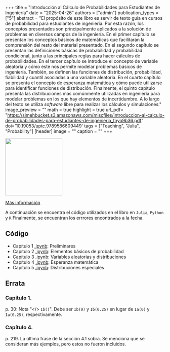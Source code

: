 +++
title = "Introducción al Cálculo de Probabilidades para Estudiantes de Ingeniería"
date = "2025-04-26"
authors = ["admin"]
publication_types = ["5"]
abstract = "El propósito de este libro es servir de texto guía en cursos de probabilidad para estudiantes de ingeniería. Por esta razón, los conceptos presentados son principalmente aplicados a la solución de problemas en diversos campos de la ingeniería. En el primer capítulo se presentan los conceptos básicos de matemáticas que facilitarán la comprensión del resto del material presentado. En el segundo capítulo se presentan las definiciones básicas de probabilidad y probabilidad condicional, junto a las principales reglas para hacer cálculos de probabilidades. En el tercer capítulo se introduce el concepto de variable aleatoria y cómo este nos permite modelar problemas básicos de ingeniería. También, se definen las funciones de distribución, probabilidad, fiabilidad y cuantil asociadas a una variable aleatoria. En el cuarto capítulo se presenta el concepto de esperanza matemática y cómo puede utilizarse para identificar funciones de distribución. Finalmente, el quinto capítulo presenta las distribuciones más comúnmente utilizadas en ingeniería para modelar problemas en los que hay elementos de incertidumbre. A lo largo del texto se utiliza *software* libre para realizar los cálculos y simulaciones."
image_preview = ""
math = true
highlight = true
url_pdf= "https://simehbucket.s3.amazonaws.com/miscfiles/introduccion-al-calculo-de-probabilidades-para-estudiantes-de-ingenieria_tnyo9b36.pdf"
doi='10.19053/uptc.9789586609449'
tags = ["Teaching", "Julia", "Probability"]
[header]
image = ""
caption = ""
+++


<img src="https://simehbucket.s3.amazonaws.com/images/415ebe2115322046c17eea718237c3c6-medium.jpg"  width="180"/>


[Más información](https://editorial.uptc.edu.co/gpd-introduccion-al-calculo-de-probabilidades-para-estudiantes-de-ingenieria-9789586609449-680d0a2fc352d.html)

A continuación se encuentra el código utilizados en el libro en `Julia`, `Python` y `R`  Finalmente, se encuentran los errrores encontrados a la fecha.

## Código

* Capítulo 1 [.ipynb](https://alexrojas.netlify.app/code/prob/probCap1.ipynb): Preliminares
* Capítulo 2 [.ipynb](https://alexrojas.netlify.app/code/prob/probCap2.ipynb): Elementos básicos de probabilidad
* Capítulo 3 [.ipynb](https://alexrojas.netlify.app/code/prob/probCap3.ipynb): Variables aleatorias y distribuciones
* Capítulo 4 [.ipynb](https://alexrojas.netlify.app/code/prob/probCap4.ipynb): Esperanza matemática
* Capítulo 5 [.ipynb](https://alexrojas.netlify.app/code/prob/probCap5.ipynb): Distribuciones especiales

## Errata

### Capítulo 1.

p. 30: Nota "</> `Ib()`". Debe ser `Ib(0)` y `Ib(0.25)` en lugar de `Ia(0)` y `Ia(0.25)`, respectivamente.

### Capítulo 4. 

p. 219. La última frase de la sección 4.1 sobra. Se menciona que se consideran más ejemplos, pero estos no fueron incluidos.



